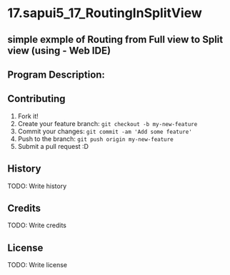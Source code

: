 # 17.sapui5_17_RoutingInSplitView

## simple exmple of Routing from Full view to Split view (using - Web IDE)

## Program Description:

## Contributing
1. Fork it!
2. Create your feature branch: `git checkout -b my-new-feature`
3. Commit your changes: `git commit -am 'Add some feature'`
4. Push to the branch: `git push origin my-new-feature`
5. Submit a pull request :D

## History
TODO: Write history

## Credits
TODO: Write credits

## License
TODO: Write license
